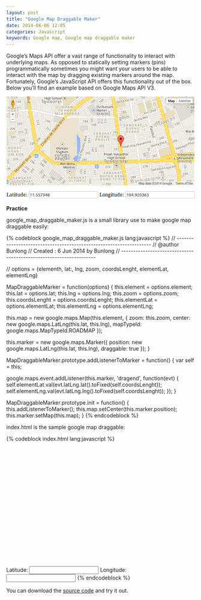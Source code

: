 ```yaml
---
layout: post
title: "Google Map Draggable Maker"
date: 2014-06-06 12:05
categories: Javascript
keywords: Google map, Google map draggable maker
---
```


<p>
  Google’s Maps API offer a vast range of functionality to interact with underlying maps. As opposed to statically setting markers (pins) programmatically sometimes you might want your users to be able to interact with the map by dragging existing markers around the map. Fortunately, Google’s JavaScript API offers this functionality out of the box. Below you’ll find an example based on Google Maps API V3.
</p>

<p> 
  <a class="fancybox" href="/images/google_map_draggable_maker.png"><img src="/images/google_map_draggable_maker.png" /></a>
</p>

<p>
  <strong>Practice</strong><br/>
</p>

<p>
  google_map_draggable_maker.js is a small library use to make google map draggable easily:
</p>
{% codeblock google_map_draggable_maker.js lang:javascript %}
// -------------------------------------------------------------------
// @author Bunlong <bunlong.van@gmail>
// Created :  6 Jun 2014 by Bunlong
// -------------------------------------------------------------------

// options = {elementh, lat:, lng, zoom, coordsLenght, elementLat, elementLng}

MapDraggableMarker = function(options) {
  this.element = options.element;
  this.lat = options.lat;
  this.lng = options.lng;
  this.zoom = options.zoom;
  this.coordsLenght = options.coordsLenght;
  this.elementLat = options.elementLat;
  this.elementLng = options.elementLng;

  this.map = new google.maps.Map(this.element, {
    zoom: this.zoom,
    center: new google.maps.LatLng(this.lat, this.lng),
    mapTypeId: google.maps.MapTypeId.ROADMAP
  });

  this.marker = new google.maps.Marker({
    position: new google.maps.LatLng(this.lat, this.lng),
    draggable: true
  });
}

MapDraggableMarker.prototype.addListenerToMarker = function() {
  var self = this;
  
  google.maps.event.addListener(this.marker, 'dragend', function(evt) {
    self.elementLat.val(evt.latLng.lat().toFixed(self.coordsLenght));
    self.elementLng.val(evt.latLng.lng().toFixed(self.coordsLenght));
  });
}

MapDraggableMarker.prototype.init = function() {
  this.addListenerToMarker();
  this.map.setCenter(this.marker.position);
  this.marker.setMap(this.map);
}
{% endcodeblock %}

<p>
  index.html is the sample google map draggable:
</p>

{% codeblock index.html lang:javascript %}
<!doctype html>
<html lang="en">
<head>
  <meta charset="utf-8" />
  <title></title>
  <link rel="stylesheet" href="styles.css" />
  <script type="text/javascript" src="http://maps.google.com/maps/api/js?sensor=false"></script>
  <script type="text/javascript" src="jquery-1.11.1.min.js"></script>
  <script type="text/javascript" src="google_map_draggable_maker.js"></script>
  <script type="text/javascript">
    $(document).ready(function() {
      var lat = ($("#latitude").val() == "") ? 11.558831 : $("#latitude").val(),
          lng = ($("#longitude").val() == "") ? 104.917445 : $("#longitude").val(),
          zoom = 15,
          coordslenght = 6;

          mapDraggableMarker = new MapDraggableMarker({ element: $("#canvas")[0], 
                                                        lat: lat, 
                                                        lng: lng, 
                                                        zoom: zoom, 
                                                        coordsLenght: coordslenght, 
                                                        elementLat: $("#latitude"), 
                                                        elementLng: $("#longitude")
                                                      });
          
      mapDraggableMarker.init();
    });
  </script>
</head>
<body>
  <div id="canvas" style="width: 635px; height: 300px;"></div><br />
  <label for="latitude">Latitude:</label>
  <input id="latitude" type="text" value="" />
  <label for="longitude">Longitude:</label>
  <input id="longitude" type="text" value="" />
</body>
</html>
{% endcodeblock %}

<p>
  You can download the <a href="https://github.com/Bunlong/google_map_draggable_maker" target="_blank">source code</a> and try it out.
</p>